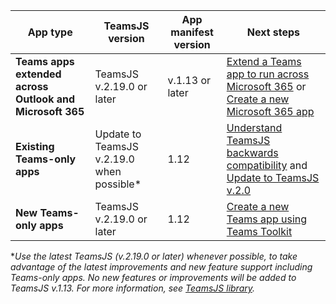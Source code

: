 | App type | TeamsJS version | App manifest version | Next steps|
|---|---|---|---|
|**Teams apps extended across Outlook and Microsoft 365**| TeamsJS v.2.19.0 or later | v.1.13 or later | [Extend a Teams app to run across Microsoft 365](../m365-apps/extend-m365-teams-personal-tab.md) or [Create a new Microsoft 365 app](../m365-apps/extend-m365-teams-personal-tab.md#quickstart) |
|**Existing Teams-only apps**| Update to TeamsJS v.2.19.0 when possible*  | 1.12 | [Understand TeamsJS backwards compatibility](../tabs/how-to/using-teams-client-library.md#backwards-compatibility) and [Update to TeamsJS v.2.0](../tabs/how-to/using-teams-client-library.md#updating-to-teamsjs-version-20)|
|**New Teams-only apps**| TeamsJS v.2.19.0 or later | 1.12 | [Create a new Teams app using Teams Toolkit](../toolkit/create-new-project.md)|

**Use the latest TeamsJS (v.2.19.0 or later) whenever possible, to take advantage of the latest improvements and new feature support including Teams-only apps. No new features or improvements will be added to TeamsJS v.1.13. For more information, see [TeamsJS library](../tabs/how-to/using-teams-client-library.md).*
